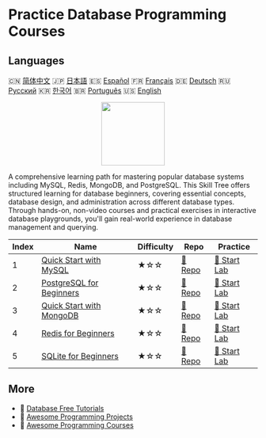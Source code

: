 # Practice Database Programming Courses

## Languages

🇨🇳 [简体中文](README_zh.md) 🇯🇵 [日本語](README_ja.md) 🇪🇸 [Español](README_es.md) 🇫🇷 [Français](README_fr.md) 🇩🇪 [Deutsch](README_de.md) 🇷🇺 [Русский](README_ru.md) 🇰🇷 [한국어](README_ko.md) 🇧🇷 [Português](README_pt.md) 🇺🇸 [English](README.md) 

<div align="center">
<img width="128px" src="https://file.labex.io/path/S2s0kYPxCISr.png">
</div>

A comprehensive learning path for mastering popular database systems including MySQL, Redis, MongoDB, and PostgreSQL. This Skill Tree offers structured learning for database beginners, covering essential concepts, database design, and administration across different database types. Through hands-on, non-video courses and practical exercises in interactive database playgrounds, you'll gain real-world experience in database management and querying.

|   Index | Name                                                                          | Difficulty   | Repo                                                              | Practice                                                          |
|---------|-------------------------------------------------------------------------------|--------------|-------------------------------------------------------------------|-------------------------------------------------------------------|
|       1 | [Quick Start with MySQL](https://labex.io/courses/quick-start-with-mysql)     | ★☆☆          | [🔗 Repo](https://github.com/labex-labs/quick-start-with-mysql)   | [🚀 Start Lab](https://labex.io/courses/quick-start-with-mysql)   |
|       2 | [PostgreSQL for Beginners](https://labex.io/courses/postgresql-for-beginners) | ★☆☆          | [🔗 Repo](https://github.com/labex-labs/postgresql-for-beginners) | [🚀 Start Lab](https://labex.io/courses/postgresql-for-beginners) |
|       3 | [Quick Start with MongoDB](https://labex.io/courses/quick-start-with-mongodb) | ★☆☆          | [🔗 Repo](https://github.com/labex-labs/quick-start-with-mongodb) | [🚀 Start Lab](https://labex.io/courses/quick-start-with-mongodb) |
|       4 | [Redis for Beginners](https://labex.io/courses/redis-for-beginners)           | ★☆☆          | [🔗 Repo](https://github.com/labex-labs/redis-for-beginners)      | [🚀 Start Lab](https://labex.io/courses/redis-for-beginners)      |
|       5 | [SQLite for Beginners](https://labex.io/courses/sqlite-for-beginners)         | ★☆☆          | [🔗 Repo](https://github.com/labex-labs/sqlite-for-beginners)     | [🚀 Start Lab](https://labex.io/courses/sqlite-for-beginners)     |

## More

- 🔗 [Database Free Tutorials](https://github.com/labex-labs/database-free-tutorials)
- 🔗 [Awesome Programming Projects](https://github.com/labex-labs/awesome-programming-projects)
- 🔗 [Awesome Programming Courses](https://github.com/labex-labs/awesome-programming-courses)

